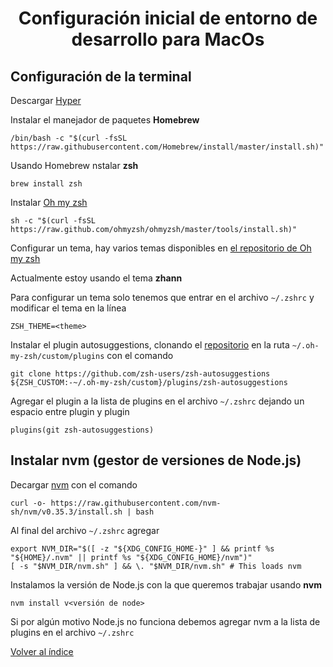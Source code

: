 <h1 align="center">Configuración inicial de entorno de desarrollo para MacOs</h1>

## Configuración de la terminal

Descargar [Hyper](https://hyper.is/)

Instalar el manejador de paquetes **Homebrew**

```shell
/bin/bash -c "$(curl -fsSL https://raw.githubusercontent.com/Homebrew/install/master/install.sh)"
```

Usando Homebrew nstalar **zsh**

```shell
brew install zsh
```

Instalar [Oh my zsh](https://ohmyz.sh/)

```shell
sh -c "$(curl -fsSL https://raw.github.com/ohmyzsh/ohmyzsh/master/tools/install.sh)"
```

Configurar un tema, hay varios temas disponibles en [el repositorio de Oh my zsh](https://github.com/ohmyzsh/ohmyzsh/wiki/Themes)

Actualmente estoy usando el tema **zhann**

Para configurar un tema solo tenemos que entrar en el archivo `~/.zshrc` y modificar el tema en la línea

```shell
ZSH_THEME=<theme>
```

Instalar el plugin autosuggestions, clonando el [repositorio](https://github.com/zsh-users/zsh-autosuggestions/blob/master/INSTALL.md) en la ruta `~/.oh-my-zsh/custom/plugins` con el comando

```shell
git clone https://github.com/zsh-users/zsh-autosuggestions ${ZSH_CUSTOM:-~/.oh-my-zsh/custom}/plugins/zsh-autosuggestions
```

Agregar el plugin a la lista de plugins en el archivo `~/.zshrc` dejando un espacio entre plugin y plugin

```shell
plugins(git zsh-autosuggestions)
```

## Instalar nvm (gestor de versiones de Node.js)

Decargar [nvm](https://github.com/nvm-sh/nvm) con el comando

```shell
curl -o- https://raw.githubusercontent.com/nvm-sh/nvm/v0.35.3/install.sh | bash
```

Al final del archivo `~/.zshrc` agregar

```shell
export NVM_DIR="$([ -z "${XDG_CONFIG_HOME-}" ] && printf %s "${HOME}/.nvm" || printf %s "${XDG_CONFIG_HOME}/nvm")"
[ -s "$NVM_DIR/nvm.sh" ] && \. "$NVM_DIR/nvm.sh" # This loads nvm
```

Instalamos la versión de Node.js con la que queremos trabajar usando **nvm**

```shell
nvm install v<versión de node>
```

Si por algún motivo Node.js no funciona debemos agregar nvm a la lista de plugins en el archivo `~/.zshrc`

[Volver al índice](../README.md)
